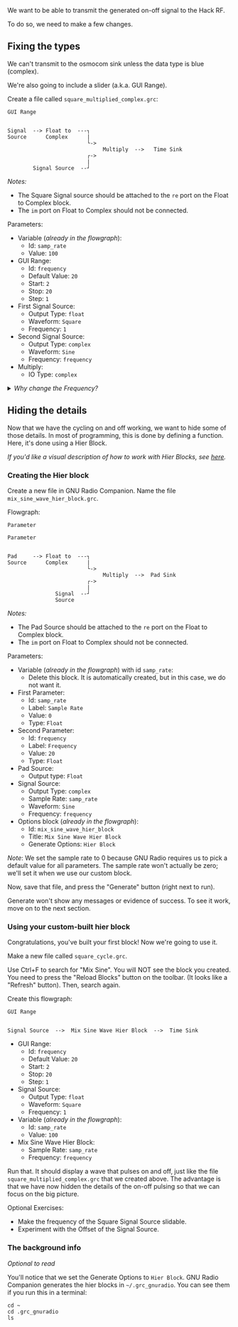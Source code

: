 We want to be able to transmit the generated on-off signal to the Hack RF.

To do so, we need to make a few changes.

## Fixing the types

We can't transmit to the osmocom sink unless the data type is blue (complex).

We're also going to include a slider (a.k.a. GUI Range).

Create a file called `square_multiplied_complex.grc`:

```
GUI Range


Signal  --> Float to  ---┐
Source      Complex      |
                         └->  
                              Multiply  -->   Time Sink 
                         ┌->
                         |
        Signal Source  --┘                    
```

_Notes:_ 

- The Square Signal source should be attached to the `re` port on the Float to Complex block.
- The `im` port on Float to Complex should not be connected.

Parameters:

- Variable (_already in the flowgraph_):
  - Id: `samp_rate`
  - Value: `100`
- GUI Range:
  - Id: `frequency`
  - Default Value: `20`
  - Start: `2`
  - Stop: `20`
  - Step: `1`
- First Signal Source:
  - Output Type: `float`
  - Waveform: `Square`
  - Frequency: `1`
- Second Signal Source:
  - Output Type: `complex`
  - Waveform: `Sine`
  - Frequency: `frequency`
- Multiply:
  - IO Type: `complex`


<details>
<summary>
  <i>Why change the Frequency?</i>
</summary>
  In the previous exercise, we used `4 Hz` as the frequency because it was easier to draw on paper.
  
  Here, we make the frequency slidable to practice seeing different frequencies.
  
  When we transmit this to the Hack RF, we'll use a much higher frequency. We'll discuss the details of why in a later section.
</details>

## Hiding the details

Now that we have the cycling on and off working, we want to hide some of those details. In most of programming, this is done by defining a function. Here, it's done using a Hier Block.

_If you'd like a visual description of how to work with Hier Blocks, see [here](https://wiki.gnuradio.org/index.php/Hier_Blocks_and_Parameters)._


### Creating the Hier block

Create a new file in GNU Radio Companion. Name the file `mix_sine_wave_hier_block.grc`.

Flowgraph:
```
Parameter

Parameter


Pad     --> Float to  ---┐
Source      Complex      |
                         └->
                              Multiply  -->  Pad Sink 
                         ┌->
                         |
               Signal  --┘
               Source
```

_Notes:_

- The Pad Source should be attached to the `re` port on the Float to Complex block.
- The `im` port on Float to Complex should not be connected.

Parameters:

- Variable (_already in the flowgraph_) with id `samp_rate`:
  - Delete this block. It is automatically created, but in this case, we do not want it.
- First Parameter:
  - Id: `samp_rate`
  - Label: `Sample Rate`
  - Value: `0`
  - Type: `Float`
- Second Parameter:
  - Id: `frequency`
  - Label: `Frequency`
  - Value: `20`
  - Type: `Float`
- Pad Source:
  - Output type: `Float`
- Signal Source:
  - Output Type: `complex`
  - Sample Rate: `samp_rate`
  - Waveform: `Sine`
  - Frequency: `frequency`
- Options block (_already in the flowgraph_):
  - Id: `mix_sine_wave_hier_block`
  - Title: `Mix Sine Wave Hier Block`
  - Generate Options: `Hier Block`

_Note_: We set the sample rate to 0 because GNU Radio requires us to pick a default value for all parameters. The sample rate won't actually be zero; we'll set it when we use our custom block.

Now, save that file, and press the "Generate" button (right next to run).

Generate won't show any messages or evidence of success. To see it work, move on to the next section.

### Using your custom-built hier block

Congratulations, you've built your first block! Now we're going to use it.

Make a new file called `square_cycle.grc`.

Use Ctrl+F to search for "Mix Sine". You will NOT see the block you created. You need to press the "Reload Blocks" button on the toolbar. (It looks like a "Refresh" button). Then, search again.

Create this flowgraph:

```
GUI Range


Signal Source  -->  Mix Sine Wave Hier Block  -->  Time Sink 
```

- GUI Range:
  - Id: `frequency`
  - Default Value: `20`
  - Start: `2`
  - Stop: `20`
  - Step: `1`
- Signal Source:
  - Output Type: `float`
  - Waveform: `Square`
  - Frequency: `1`
- Variable (_already in the flowgraph_):
  - Id: `samp_rate`
  - Value: `100`
- Mix Sine Wave Hier Block:
  - Sample Rate: `samp_rate`
  - Frequency: `frequency`


Run that. It should display a wave that pulses on and off, just like the file `square_multiplied_complex.grc` that we created above. The advantage is that we have now hidden the details of the on-off pulsing so that we can focus on the big picture.

Optional Exercises:

- Make the frequency of the Square Signal Source slidable.
- Experiment with the Offset of the Signal Source.

### The background info

_Optional to read_

You'll notice that we set the Generate Options to `Hier Block`. GNU Radio Companion generates the hier blocks in `~/.grc_gnuradio`. You can see them if you run this in a terminal:

```
cd ~
cd .grc_gnuradio
ls
```